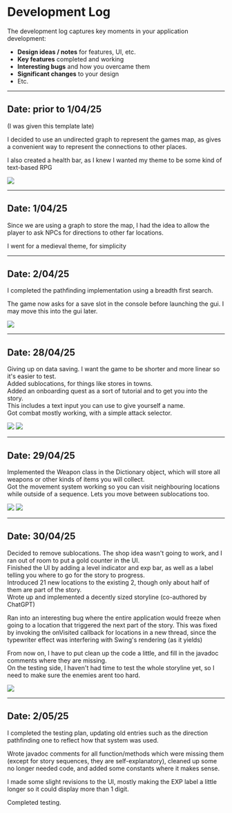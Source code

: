 # Development Log

The development log captures key moments in your application development:

- **Design ideas / notes** for features, UI, etc.
- **Key features** completed and working
- **Interesting bugs** and how you overcame them
- **Significant changes** to your design
- Etc.

---

## Date: prior to 1/04/25

(I was given this template late)

I decided to use an undirected graph to represent the games map, as gives a convenient way to represent the connections
to other places.

I also created a health bar, as I knew I wanted my theme to be some kind of text-based RPG

![](screenshots/gui%20first%20prototype.png)

---

## Date: 1/04/25

Since we are using a graph to store the map, I had the idea to allow the player to ask NPCs for directions to other far
locations.

I went for a medieval theme, for simplicity

---

## Date: 2/04/25

I completed the pathfinding implementation using a breadth first search.

The game now asks for a save slot in the console before launching the gui. I may move this into the gui later.

![](screenshots/console.png)

---

## Date: 28/04/25

Giving up on data saving. I want the game to be shorter and more linear so it's easier to test.  
Added sublocations, for things like stores in towns.  
Added an onboarding quest as a sort of tutorial and to get you into the story.  
This includes a text input you can use to give yourself a name.  
Got combat mostly working, with a simple attack selector.

![](screenshots/combatPt1.png)
![](screenshots/combatPt2.png)

---

## Date: 29/04/25

Implemented the Weapon class in the Dictionary object, which will store all weapons or other kinds of items you will
collect.  
Got the movement system working so you can visit neighbouring locations while outside of a sequence. Lets you move
between sublocations too.

![](screenshots/movementPt1.png)
![](screenshots/movementPt2.png)

---

## Date: 30/04/25

Decided to remove sublocations. The shop idea wasn't going to work, and I ran out of room to put a gold counter in the
UI.  
Finished the UI by adding a level indicator and exp bar, as well as a label telling you where to go for the story to
progress.  
Introduced 21 new locations to the existing 2, though only about half of them are part of the story.  
Wrote up and implemented a decently sized storyline (co-authored by ChatGPT)

Ran into an interesting bug where the entire application would freeze when going to a location that triggered the next
part of the story.
This was fixed by invoking the onVisited callback for locations in a new thread, since the typewriter effect was
interfering with Swing's rendering (as it yields)

From now on, I have to put clean up the code a little, and fill in the javadoc comments where they are missing.  
On the testing side, I haven't had time to test the whole storyline yet, so I need to make sure the enemies arent too
hard.

![](screenshots/fullgui.png)

---

## Date: 2/05/25

I completed the testing plan, updating old entries such as the direction pathfinding one to reflect how that system was
used.

Wrote javadoc comments for all function/methods which were missing them (except for story sequences, they are
self-explanatory), cleaned up some no longer needed code, and added some constants where it makes sense.

I made some slight revisions to the UI, mostly making the EXP label a little longer so it could display more than 1
digit.

Completed testing.
